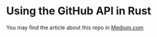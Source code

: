# Using the GitHub API in Rust



You may find the article about this repo in [Medium.com](https://medium.com/@dmbtechdev/using-the-github-api-in-rust-9b2e50dccb2f)
